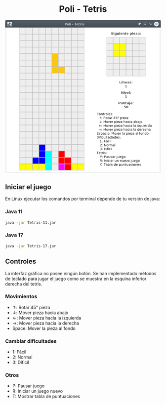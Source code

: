 <div align="center">

# Poli - Tetris

![Tetris](images/tetris.png)

</div>

## Iniciar el juego

En Linux ejecutar los comandos por terminal depende de tu versión de java:

### Java 11

```bash
java -jar Tetris-11.jar
```

### Java 17

```bash
java -jar Tetris-17.jar
```

## Controles

La interfaz gráfica no posee ningún botón.
Se han implementado métodos de teclado para jugar el juego como se muestra en la esquina inferior derecha del tetris.

### Movimientos

- ↑: Rotar 45° pieza
- ↓: Mover pieza hacia abajo
- ←: Mover pieza hacia la izquierda
- →: Mover pieza hacia la derecha
- Space: Mover la pieza al fondo

### Cambiar dificultades

- 1: Fácil
- 2: Normal
- 3: Díficil

### Otros

- P: Pausar juego
- R: Iniciar un juego nuevo
- T: Mostrar tabla de puntuaciones
